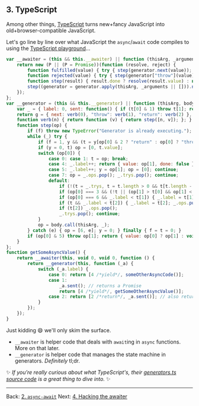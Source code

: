 ## 3. TypeScript

Among other things, [TypeScript](http://www.typescriptlang.org/) turns new+fancy JavaScript into old+browser-compatible JavaScript.

Let's go line by line over what JavaScript the `async`/`await` code compiles to using the [TypeScript playground](http://www.typescriptlang.org/play/#src=async%20function%20getSomeAsyncValue()%20%7B%0D%0A%20%20%20%20await%20someOtherAsyncCode()%3B%20%2F%2F%20returns%20a%20Promise%0D%0A%20%20%20%20return%20await%20getSomeOtherAsyncValue()%3B%20%2F%2F%20also%20returns%20a%20Promise%0D%0A%7D)...

```javascript
var __awaiter = (this && this.__awaiter) || function (thisArg, _arguments, P, generator) {
    return new (P || (P = Promise))(function (resolve, reject) {
        function fulfilled(value) { try { step(generator.next(value)); } catch (e) { reject(e); } }
        function rejected(value) { try { step(generator["throw"](value)); } catch (e) { reject(e); } }
        function step(result) { result.done ? resolve(result.value) : new P(function (resolve) { resolve(result.value); }).then(fulfilled, rejected); }
        step((generator = generator.apply(thisArg, _arguments || [])).next());
    });
};
var __generator = (this && this.__generator) || function (thisArg, body) {
    var _ = { label: 0, sent: function() { if (t[0] & 1) throw t[1]; return t[1]; }, trys: [], ops: [] }, f, y, t, g;
    return g = { next: verb(0), "throw": verb(1), "return": verb(2) }, typeof Symbol === "function" && (g[Symbol.iterator] = function() { return this; }), g;
    function verb(n) { return function (v) { return step([n, v]); }; }
    function step(op) {
        if (f) throw new TypeError("Generator is already executing.");
        while (_) try {
            if (f = 1, y && (t = y[op[0] & 2 ? "return" : op[0] ? "throw" : "next"]) && !(t = t.call(y, op[1])).done) return t;
            if (y = 0, t) op = [0, t.value];
            switch (op[0]) {
                case 0: case 1: t = op; break;
                case 4: _.label++; return { value: op[1], done: false };
                case 5: _.label++; y = op[1]; op = [0]; continue;
                case 7: op = _.ops.pop(); _.trys.pop(); continue;
                default:
                    if (!(t = _.trys, t = t.length > 0 && t[t.length - 1]) && (op[0] === 6 || op[0] === 2)) { _ = 0; continue; }
                    if (op[0] === 3 && (!t || (op[1] > t[0] && op[1] < t[3]))) { _.label = op[1]; break; }
                    if (op[0] === 6 && _.label < t[1]) { _.label = t[1]; t = op; break; }
                    if (t && _.label < t[2]) { _.label = t[2]; _.ops.push(op); break; }
                    if (t[2]) _.ops.pop();
                    _.trys.pop(); continue;
            }
            op = body.call(thisArg, _);
        } catch (e) { op = [6, e]; y = 0; } finally { f = t = 0; }
        if (op[0] & 5) throw op[1]; return { value: op[0] ? op[1] : void 0, done: true };
    }
};
function getSomeAsyncValue() {
    return __awaiter(this, void 0, void 0, function () {
        return __generator(this, function (_a) {
            switch (_a.label) {
                case 0: return [4 /*yield*/, someOtherAsyncCode()];
                case 1:
                    _a.sent(); // returns a Promise
                    return [4 /*yield*/, getSomeOtherAsyncValue()];
                case 2: return [2 /*return*/, _a.sent()]; // also returns a Promise
            }
        });
    });
}
```

Just kidding :smile: we'll only skim the surface.
* `__awaiter` is helper code that deals with `await`ing in `async` functions.
More on that later.
* `__generator` is helper code that manages the state machine in generators.
_Definitely_ tl;dr.

:sparkles: *If you’re really curious about what TypeScript's, their [generators.ts source code](https://github.com/Microsoft/TypeScript/blob/master/src/compiler/transformers/generators.ts) is a great thing to dive into.* :sparkles:

---

Back: [2. `async-await`](./2.%20async-await.md)
Next: [4. Hacking the awaiter](./4.%20Hacking%20the%20awaiter.md)
